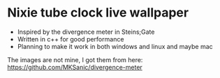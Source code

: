 # Nixie tube clock live wallpaper
- Inspired by the divergence meter in Steins;Gate
- Written in c++ for good performance
- Planning to make it work in both windows and linux and maybe mac

The images are not mine, I got them from here: https://github.com/MKSanic/divergence-meter
